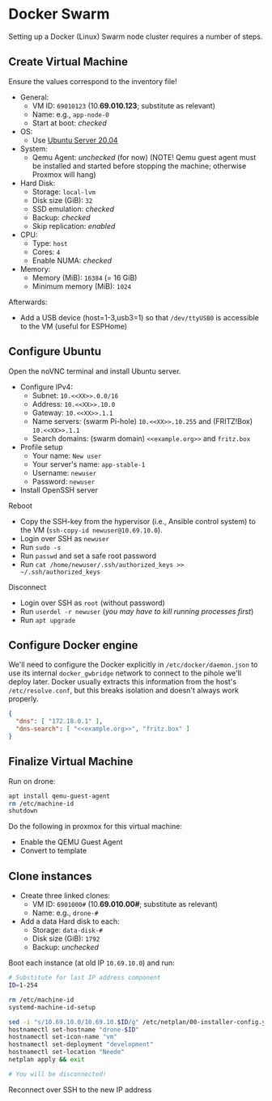 # Docker Swarm

Setting up a Docker (Linux) Swarm node cluster requires a number of steps.

## Create Virtual Machine

Ensure the values correspond to the inventory file!

- General:
  - VM ID: `69010123` (10.**69.010.123**; substitute as relevant)
  - Name: e.g., `app-node-0`
  - Start at boot: *checked*
- OS:
  - Use [Ubuntu Server 20.04](https://ubuntu.com/download/server)
- System:
  - Qemu Agent: *unchecked* (for now) (NOTE! Qemu guest agent must be installed and started before stopping the machine; otherwise Proxmox will hang)
- Hard Disk:
  - Storage: `local-lvm`
  - Disk size (GiB): `32`
  - SSD emulation: *checked*
  - Backup: *checked*
  - Skip replication: *enabled*
- CPU:
  - Type: `host`
  - Cores: `4`
  - Enable NUMA: *checked*
- Memory:
  - Memory (MiB): `16384` (= 16 GiB)
  - Minimum memory (MiB): `1024`

Afterwards:

- Add a USB device (host=1-3,usb3=1) so that `/dev/ttyUSB0` is accessible to the VM (useful for ESPHome)

## Configure Ubuntu

Open the noVNC terminal and install Ubuntu server.

- Configure IPv4:
  - Subnet: `10.<<XX>>.0.0/16`
  - Address: `10.<<XX>>.10.0`
  - Gateway: `10.<<XX>>.1.1`
  - Name servers: (swarm Pi-hole) `10.<<XX>>.10.255` and (FRITZ!Box) `10.<<XX>>.1.1`
  - Search domains: (swarm domain) `<<example.org>>` and `fritz.box`
- Profile setup
  - Your name: `New user`
  - Your server's name: `app-stable-1`
  - Username: `newuser`
  - Password: `newuser`
- Install OpenSSH server

Reboot

- Copy the SSH-key from the hypervisor (i.e., Ansible control system) to the VM (`ssh-copy-id newuser@10.69.10.0`).
- Login over SSH as `newuser`
- Run `sudo -s`
- Run `passwd` and set a safe root password
- Run `cat /home/newuser/.ssh/authorized_keys >> ~/.ssh/authorized_keys`

Disconnect

- Login over SSH as `root` (without password)
- Run `userdel -r newuser` (*you may have to kill running processes first*)
- Run `apt upgrade`

## Configure Docker engine

We'll need to configure the Docker explicitly in `/etc/docker/daemon.json` to use its internal `docker_gwbridge` network to connect to the pihole we'll deploy later. Docker usually extracts this information from the host's `/etc/resolve.conf`, but this breaks isolation and doesn't always work properly.

```json
{
  "dns": [ "172.18.0.1" ],
  "dns-search": [ "<<example.org>>", "fritz.box" ]
}
```

## Finalize Virtual Machine

Run on drone:

```bash
apt install qemu-guest-agent
rm /etc/machine-id
shutdown
```

Do the following in proxmox for this virtual machine:

- Enable the QEMU Guest Agent
- Convert to template

## Clone instances

- Create three linked clones:
  - VM ID: `6901000#` (10.**69.010.00#**; substitute as relevant)
  - Name: e.g., `drone-#`
- Add a data Hard disk to each:
  - Storage: `data-disk-#`
  - Disk size (GiB): `1792`
  - Backup: *unchecked*

Boot each instance (at old IP `10.69.10.0`) and run:

```bash
# Substitute for last IP address component
ID=1-254

rm /etc/machine-id
systemd-machine-id-setup

sed -i "s/10.69.10.0/10.69.10.$ID/g" /etc/netplan/00-installer-config.yaml
hostnamectl set-hostname "drone-$ID"
hostnamectl set-icon-name "vm"
hostnamectl set-deployment "development"
hostnamectl set-location "Neede"
netplan apply && exit

# You will be disconnected!
```

Reconnect over SSH to the new IP address
